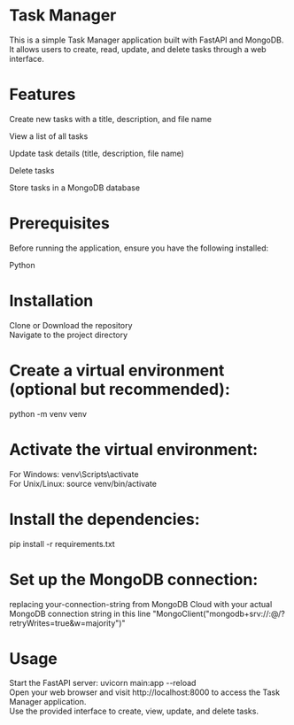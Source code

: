 # Task Manager

This is a simple Task Manager application built with FastAPI and MongoDB. It allows users to create, read, update, and delete tasks through a web interface.

# Features

Create new tasks with a title, description, and file name
<br>

View a list of all tasks
<br>

Update task details (title, description, file name)
<br>

Delete tasks
<br>

Store tasks in a MongoDB database

# Prerequisites

Before running the application, ensure you have the following installed:

Python
<br>

# Installation
Clone or Download the repository 
<br>
Navigate to the project directory
<br>
# Create a virtual environment (optional but recommended):
python -m venv venv
# Activate the virtual environment:
For Windows:
venv\Scripts\activate
<br>
For Unix/Linux:
source venv/bin/activate
# Install the dependencies:
pip install -r requirements.txt
# Set up the MongoDB connection:
replacing your-connection-string from MongoDB Cloud with your actual MongoDB connection string in this line "MongoClient("mongodb+srv://<username>:<password>@<cluster-url>/<database>?retryWrites=true&w=majority")"
# Usage

Start the FastAPI server:
uvicorn main:app --reload
<br>
Open your web browser and visit http://localhost:8000 to access the Task Manager application.
<br>
Use the provided interface to create, view, update, and delete tasks.

